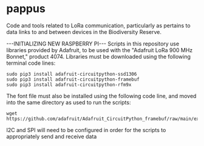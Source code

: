 # pappus
Code and tools related to LoRa communication, particularly as pertains to data links to and between devices in the Biodiversity Reserve.



---INITIALIZING NEW RASPBERRY PI---
Scripts in this repository use libraries provided by Adafruit, to be used with the "Adafruit LoRa 900 MHz Bonnet," product 4074.
Libraries must be downloaded using the following terminal code lines:

    sudo pip3 install adafruit-circuitpython-ssd1306
    sudo pip3 install adafruit-circuitpython-framebuf
    sudo pip3 install adafruit-circuitpython-rfm9x
    
The font file must also be installed using the following code line, and moved into the same directory as used to run the scripts:
    
    wget https://github.com/adafruit/Adafruit_CircuitPython_framebuf/raw/main/examples/font5x8.bin
    
I2C and SPI will need to be configured in order for the scripts to appropriately send and receive data
    
